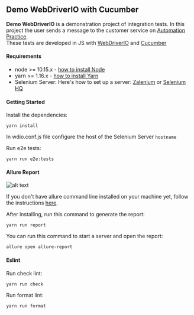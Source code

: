 ## Demo WebDriverIO with Cucumber

**Demo WebDriverIO** is a demonstration project of integration tests. In this project the user sends a message to the customer service on [Automation Practice](http://automationpractice.com). <br/>
These tests are developed in JS with [WebDriverIO](http://webdriver.io/) and [Cucumber](https://cucumber.io/)<br/>

#### Requirements

- node >= 10.15.x - [how to install Node](https://nodejs.org/en/download/)
- yarn >= 1.16.x - [how to install Yarn](https://yarnpkg.com/en/docs/install#debian-stable)
- Selenium Server: Here's how to set up a server: [Zalenium](https://github.com/zalando/zalenium) or [Selenium HQ](https://github.com/SeleniumHQ/docker-selenium)

#### Getting Started

Install the dependencies:
```
yarn install
```

In wdio.conf.js file configure the host of the Selenium Server `hostname` <br/>

Run e2e tests:
```
yarn run e2e:tests
```

#### Allure Report

![alt text](https://github.com/WarleyGabriel/demo-webdriverio-cucumber/blob/master/images/allure-report.png)

If you don't have allure command line installed on your machine yet, follow the instructions [here](https://github.com/allure-framework/allure-docs/blob/master/docs/reporting/commandline.adoc).

After installing, run this command to generate the report:
```
yarn run report
```

You can run this command to start a server and open the report:
```
allure open allure-report
```

#### Eslint

Run check lint:
```
yarn run check
```

Run format lint:
```
yarn run format
```
